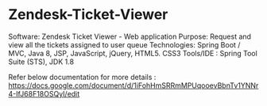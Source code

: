 # Zendesk-Ticket-Viewer


Software: Zendesk Ticket Viewer - Web application
Purpose: Request and view all the tickets assigned to user queue
Technologies: Spring Boot / MVC, Java 8, JSP, JavaScript, jQuery, HTML5. CSS3
Tools/IDE : Spring Tool Suite (STS), JDK 1.8

Refer below documentation for more details :
https://docs.google.com/document/d/1iFohHmSRRmMPUqooevBbnTv1YNNr4-IfJ68F18OSQyI/edit
